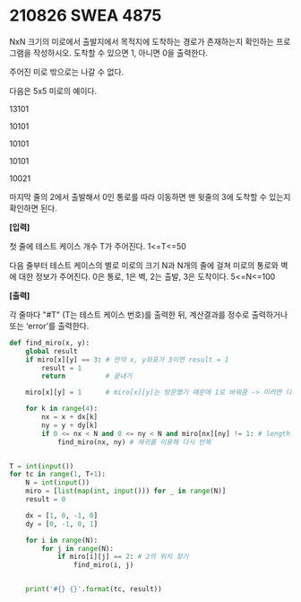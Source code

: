# 210826 SWEA 4875

NxN 크기의 미로에서 출발지에서 목적지에 도착하는 경로가 존재하는지 확인하는 프로그램을 작성하시오. 도착할 수 있으면 1, 아니면 0을 출력한다.

주어진 미로 밖으로는 나갈 수 없다.
 

다음은 5x5 미로의 예이다.
 

13101

10101

10101

10101

10021

 

마지막 줄의 2에서 출발해서 0인 통로를 따라 이동하면 맨 윗줄의 3에 도착할 수 있는지 확인하면 된다.

 
 

**[입력]**
 

첫 줄에 테스트 케이스 개수 T가 주어진다. 1<=T<=50
 

다음 줄부터 테스트 케이스의 별로 미로의 크기 N과 N개의 줄에 걸쳐 미로의 통로와 벽에 대한 정보가 주어진다. 0은 통로, 1은 벽, 2는 출발, 3은 도착이다. 5<=N<=100

 

**[출력]**
 

각 줄마다 "#T" (T는 테스트 케이스 번호)를 출력한 뒤, 계산결과를 정수로 출력하거나 또는 ‘error’를 출력한다.



```PYTHON
def find_miro(x, y):
    global result
    if miro[x][y] == 3: # 만약 x, y좌표가 3이면 result = 1
        result = 1
        return          # 끝내기

    miro[x][y] = 1      # miro[x][y]는 방문했기 때문에 1로 바꿔줌 -> 이러면 다시 체크할 필요 없음!

    for k in range(4):
        nx = x + dx[k]
        ny = y + dy[k]
        if 0 <= nx < N and 0 <= ny < N and miro[nx][ny] != 1: # length 범위 안에 있고, 미로의 수가 1이 아닐 때
            find_miro(nx, ny) # 재귀를 이용해 다시 반복


T = int(input())
for tc in range(1, T+1):
    N = int(input())
    miro = [list(map(int, input())) for _ in range(N)]
    result = 0

    dx = [1, 0, -1, 0]
    dy = [0, -1, 0, 1]

    for i in range(N):
        for j in range(N):
            if miro[i][j] == 2: # 2의 위치 찾기
                find_miro(i, j)


    print('#{} {}'.format(tc, result))
```